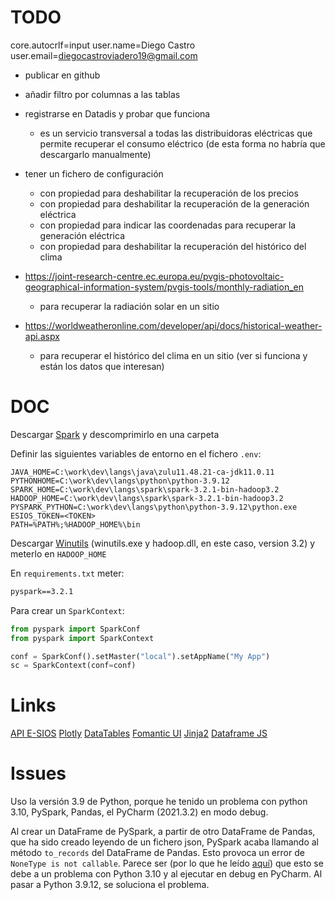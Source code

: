# TODO

core.autocrlf=input
user.name=Diego Castro
user.email=diegocastroviadero19@gmail.com


- publicar en github

- añadir filtro por columnas a las tablas
- registrarse en Datadis y probar que funciona
  - es un servicio transversal a todas las distribuidoras eléctricas que permite recuperar el consumo eléctrico (de esta forma no habría que descargarlo manualmente)
- tener un fichero de configuración
  - con propiedad para deshabilitar la recuperación de los precios
  - con propiedad para deshabilitar la recuperación de la generación eléctrica
  - con propiedad para indicar las coordenadas para recuperar la generación eléctrica
  - con propiedad para deshabilitar la recuperación del histórico del clima
- https://joint-research-centre.ec.europa.eu/pvgis-photovoltaic-geographical-information-system/pvgis-tools/monthly-radiation_en
  - para recuperar la radiación solar en un sitio
- https://worldweatheronline.com/developer/api/docs/historical-weather-api.aspx
  - para recuperar el histórico del clima en un sitio (ver si funciona y están los datos que interesan)

# DOC

Descargar [Spark](https://spark.apache.org/downloads.html) y descomprimirlo en una carpeta

Definir las siguientes variables de entorno en el fichero `.env`:

```
JAVA_HOME=C:\work\dev\langs\java\zulu11.48.21-ca-jdk11.0.11
PYTHONHOME=C:\work\dev\langs\python\python-3.9.12
SPARK_HOME=C:\work\dev\langs\spark\spark-3.2.1-bin-hadoop3.2
HADOOP_HOME=C:\work\dev\langs\spark\spark-3.2.1-bin-hadoop3.2
PYSPARK_PYTHON=C:\work\dev\langs\python\python-3.9.12\python.exe
ESIOS_TOKEN=<TOKEN>
PATH=%PATH%;%HADOOP_HOME%\bin
```

Descargar [Winutils](https://github.com/kontext-tech/winutils) (winutils.exe y hadoop.dll, en este caso, version 3.2) y meterlo en `HADOOP_HOME`

En `requirements.txt` meter:

```requirements.txt
pyspark==3.2.1
```

Para crear un `SparkContext`:

```python
from pyspark import SparkConf
from pyspark import SparkContext

conf = SparkConf().setMaster("local").setAppName("My App")
sc = SparkContext(conf=conf)
```


# Links

[API E-SIOS](https://api.esios.ree.es)
[Plotly](https://plotly.com/javascript/plotlyjs-function-reference/#plotlynewplot)
[DataTables](https://datatables.net/manual/index)
[Fomantic UI](https://fomantic-ui.com)
[Jinja2](https://jinja.palletsprojects.com/en/3.1.x/templates/)
[Dataframe JS](https://gmousse.gitbooks.io/dataframe-js/content/doc/api/dataframe.html)


# Issues

Uso la versión 3.9 de Python, porque he tenido un problema con python 3.10, PySpark, Pandas, el PyCharm (2021.3.2) en modo debug.

Al crear un DataFrame de PySpark, a partir de otro DataFrame de Pandas, que ha sido creado leyendo de un fichero json, PySpark acaba llamando al método `to_records` del DataFrame de Pandas. Esto provoca un error de `NoneType is not callable`. Parece ser (por lo que he leído [aquí](https://www.reddit.com/r/learnpython/comments/shztvw/pandas_dfto_records_error_typeerror_nonetype/)) que esto se debe a un problema con Python 3.10 y al ejecutar en debug en PyCharm. Al pasar a Python 3.9.12, se soluciona el problema.